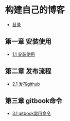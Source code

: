 # 构建自己的博客 

* [目录](../../README.md) 

## 第一章 安装使用  

* [1.1 安装使用](1.1.md)

## 第二章 发布流程 

* [2.1 发布github](2.1.md)

## 第三章 gitbook命令 

* [3.1 gitbook常用命令](3.1.md)


 